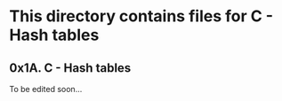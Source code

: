 # This directory contains files for C - Hash tables

## 0x1A. C - Hash tables

To be edited soon...
